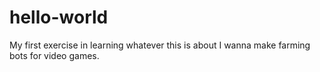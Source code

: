 # hello-world
My first exercise in learning whatever this is about
I wanna make farming bots for video games.
